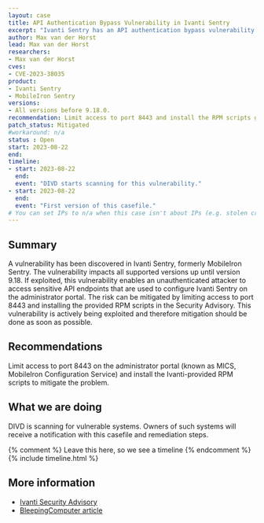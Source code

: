```yaml
---
layout: case
title: API Authentication Bypass Vulnerability in Ivanti Sentry
excerpt: "Ivanti Sentry has an API authentication bypass vulnerability with CVSS 9.8. System owners are advised to limit access to port 8443."
author: Max van der Horst
lead: Max van der Horst
researchers:
- Max van der Horst
cves:
- CVE-2023-38035
product: 
- Ivanti Sentry
- MobileIron Sentry
versions: 
- All versions before 9.18.0.
recommendation: Limit access to port 8443 and install the RPM scripts given in Ivanti's Security Advisory.
patch_status: Mitigated
#workaround: n/a
status : Open
start: 2023-08-22
end: 
timeline:
- start: 2023-08-22
  end:
  event: "DIVD starts scanning for this vulnerability."
- start: 2023-08-22
  end:
  event: "First version of this casefile."
# You can set IPs to n/a when this case isn't about IPs (e.g. stolen credentials)
---
```

## Summary

A vulnerability has been discovered in Ivanti Sentry, formerly MobileIron Sentry. The vulnerability impacts all supported versions up until version 9.18. If exploited, this vulnerability enables an unauthenticated attacker to access sensitive API endpoints that are used to configure Ivanti Sentry on the administrator portal. The risk can be mitigated by limiting access to port 8443 and installing the provided RPM scripts in the Security Advisory. This vulnerability is actively being exploited and therefore mitigation should be done as soon as possible.

## Recommendations

Limit access to port 8443 on the administrator portal (known as MICS, MobileIron Configuration Service) and install the Ivanti-provided RPM scripts to mitigate the problem.

## What we are doing

DIVD is scanning for vulnerable systems. Owners of such systems will receive a notification with this casefile and remediation steps.


{% comment %}  Leave this here, so we see a timeline {% endcomment %}
{% include timeline.html %}


## More information

* [Ivanti Security Advisory](https://www.ivanti.com/blog/cve-2023-38035-vulnerability-affecting-ivanti-sentry)
* [BleepingComputer article](https://www.bleepingcomputer.com/news/security/ivanti-warns-of-new-actively-exploited-mobileiron-zero-day-bug/)
